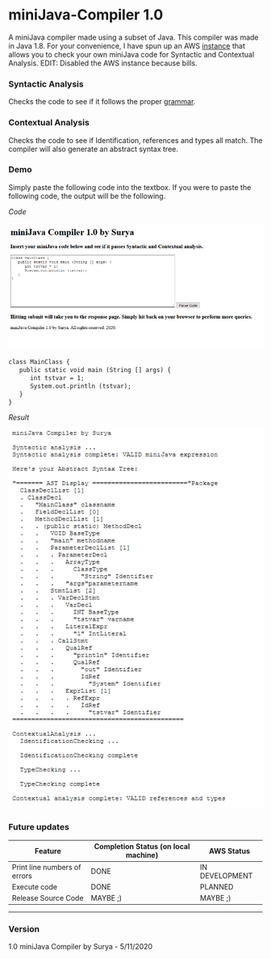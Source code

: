 # miniJava-Compiler 1.0
A miniJava compiler made using a subset of Java. This compiler was made in Java 1.8. For your convenience, I have spun up an AWS [instance](http://minijava-env.eba-vnw5cpj3.us-east-1.elasticbeanstalk.com/) that allows you to check your own miniJava code for Syntactic and Contextual Analysis.
EDIT: Disabled the AWS instance because bills.

### Syntactic Analysis
Checks the code to see if it follows the proper [grammar](https://github.com/Sunisc/miniJava-Compiler/blob/master/miniJavaGrammar.PNG).

### Contextual Analysis
Checks the code to see if Identification, references and types all match. The compiler will also generate an abstract syntax tree.

### Demo
Simply paste the following code into the textbox. If you were to paste the following code, the output will be the following.

*Code*

![Code][demo1]

```
class MainClass {
   public static void main (String [] args) {
      int tstvar = 1;
      System.out.println (tstvar);
   }
}
```

*Result*

![Result][demo2]

### Future updates

Feature | Completion Status (on local machine) | AWS Status
--- | --- | ---
Print line numbers of errors | DONE | IN DEVELOPMENT
Execute code | DONE | PLANNED
Release Source Code | MAYBE ;) | MAYBE ;)
___

### Version
1.0 miniJava Compiler by Surya - 5/11/2020

[demo1]: https://github.com/Sunisc/miniJava-Compiler/blob/master/demo1.PNG "Home Page"
[demo2]: https://github.com/Sunisc/miniJava-Compiler/blob/master/demo2.PNG "Results Page"
